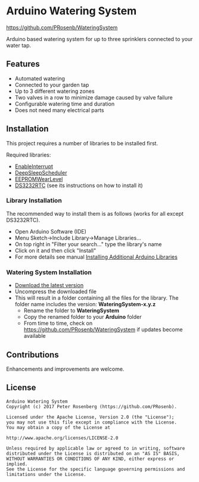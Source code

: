 # Arduino Watering System
https://github.com/PRosenb/WateringSystem

Arduino based watering system for up to three sprinklers connected to your water tap.

## Features ##
- Automated watering
- Connected to your garden tap
- Up to 3 different watering zones
- Two valves in a row to minimize damage caused by valve failure
- Configurable watering time and duration
- Does not need many electrical parts

## Installation ##
This project requires a number of libraries to be installed first.

Required libraries:
- [EnableInterrupt](https://github.com/GreyGnome/EnableInterrupt)
- [DeepSleepScheduler](https://github.com/PRosenb/DeepSleepScheduler)
- [EEPROMWearLevel](https://github.com/PRosenb/EEPROMWearLevel)
- [DS3232RTC](https://github.com/JChristensen/DS3232RTC) (see its instructions on how to install it)

### Library Installation ###
The recommended way to install them is as follows (works for all except DS3232RTC).
- Open Arduino Software (IDE)
- Menu Sketch->Include Library->Manage Libraries...
- On top right in "Filter your search..." type the library's name
- Click on it and then click "Install"
- For more details see manual [Installing Additional Arduino Libraries](https://www.arduino.cc/en/Guide/Libraries#toc3)

### Watering System Installation ###
- [Download the latest version](https://github.com/PRosenb/WateringSystem/releases/latest)
- Uncompress the downloaded file
- This will result in a folder containing all the files for the library. The folder name includes the version: **WateringSystem-x.y.z**
  - Rename the folder to **WateringSystem**
  - Copy the renamed folder to your **Arduino** folder
  - From time to time, check on https://github.com/PRosenb/WateringSystem if updates become available

## Contributions ##
Enhancements and improvements are welcome.

## License ##
```
Arduino Watering System
Copyright (c) 2017 Peter Rosenberg (https://github.com/PRosenb).

Licensed under the Apache License, Version 2.0 (the "License");
you may not use this file except in compliance with the License.
You may obtain a copy of the License at

http://www.apache.org/licenses/LICENSE-2.0

Unless required by applicable law or agreed to in writing, software
distributed under the License is distributed on an "AS IS" BASIS,
WITHOUT WARRANTIES OR CONDITIONS OF ANY KIND, either express or implied.
See the License for the specific language governing permissions and
limitations under the License.
```
